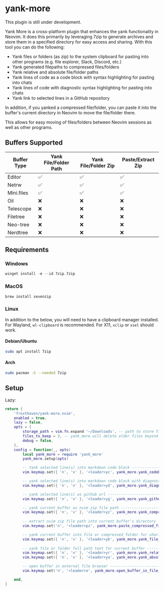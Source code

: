 # yank-more

This plugin is still under development.

Yank More is a cross-platform plugin that enhances the yank functionality in
Neovim. It does this primarily by leveraging 7zip to generate archives and store
them in a specified directory for easy access and sharing. With this tool you
can do the following:

- Yank files or folders (as zip) to the system clipboard for pasting into other
programs (e.g. file explorer, Slack, Discord, etc.)
- Yank generated filepaths to compressed files/folders
- Yank relative and absolute file/folder paths
- Yank lines of code as a code block with syntax highlighting for pasting into
chats
- Yank lines of code with diagnostic syntax highlighting for pasting into chats
- Yank link to selected lines in a GitHub repository

In addition, if you yanked a compressed file/folder, you can paste it into the
buffer's current directory in Neovim to move the file/folder there.

This allows for easy moving of files/folders between Neovim sessions as well as
other programs.

## Buffers Supported

|Buffer Type | Yank File/Folder Path | Yank File/Folder Zip | Paste/Extract Zip|
|------------|-----------------------|----------------------|------------------|
| Editor     | ✅                    | ✅                   | ✅               |
| Netrw      | ✅                    | ✅                   | ✅               |
| Mini.files | ✅                    | ✅                   | ✅               |
| Oil        | ❌                    | ❌                   | ❌               |
| Telescope  | ❌                    | ❌                   | ❌               |
| Filetree   | ❌                    | ❌                   | ❌               |
| Neo-tree   | ❌                    | ❌                   | ❌               |
| Nerdtree   | ❌                    | ❌                   | ❌               |

## Requirements

### Windows

```powershell
winget install -e --id 7zip.7zip
```

### MacOS

```bash
brew install sevenzip
```

### Linux

In addition to the below, you will need to have a clipboard manager installed.
For Wayland, `wl-clipboard` is recommended. For X11, `xclip` or `xsel` should
work.

#### Debian/Ubuntu

```bash
sudo apt install 7zip
```

#### Arch

```bash
sudo pacman -S --needed 7zip
```

## Setup

Lazy:

```lua
return {
    'frosthaven/yank-more.nvim',
    enabled = true,
    lazy = false,
    opts = {
        storage_path = vim.fn.expand '~/Downloads', -- path to store files
        files_to_keep = 3, -- yank_more will delete older files beyond this
        debug = false,
    },
    config = function(_, opts)
        local yank_more = require 'yank_more'
        yank_more.setup(opts)

        -- Yank selected line(s) into markdown code block ---------------------
        vim.keymap.set({ 'n', 'v' }, '<leader>yc', yank_more.yank_codeblock, { desc = '[Y]ank as [C]ode block' })

        -- yank selected line(s) into markdown code block with diagnostics ----
        vim.keymap.set({ 'n', 'v' }, '<leader>yd', yank_more.yank_diagnostics, { desc = '[Y]ank [D]iagnostic code block' })

        -- yank selected line(s) as github url --------------------------------
        vim.keymap.set({ 'n', 'v' }, '<leader>yg', yank_more.yank_github_url, { desc = '[Y]ank [G]itHub URL for current line(s)' })

        -- yank current buffer as nvim zip file path --------------------------
        vim.keymap.set({ 'n', 'v' }, '<leader>yz', yank_more.yank_compressed_file, { desc = '[Y]ank as [Z]ip file' })
        
        -- extract nvim zip file path into current buffer's directory ---------
        vim.keymap.set('n', '<leader>pz', yank_more.paste_compressed_file, { desc = '[Z]ip file [P]aste' })

        -- yank current buffer into file or compressed folder for sharing -----
        vim.keymap.set({ 'n', 'v' }, '<leader>yb', yank_more.yank_file_binary, { desc = '[Y]ank as Zip [B]inary file' })
        
        -- yank file or folder full path text for current buffer --------------
        vim.keymap.set({ 'n', 'v' }, '<leader>yr', yank_more.yank_relative_path, { desc = '[Y]ank [R]elative path of file' })
        vim.keymap.set({ 'n', 'v' }, '<leader>ya', yank_more.yank_absolute_path, { desc = '[Y]ank [A]bsolute path of file' })

        -- open buffer in external file browser -------------------------------
        vim.keymap.set('n', '<leader>o', yank_more.open_buffer_in_file_manager, { desc = '[O]pen in external file browser' })

    end,
}
```
